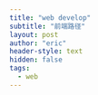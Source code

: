 ```yaml
---
title: "web develop"
subtitle: "前端路径"
layout: post
author: "eric"
header-style: text
hidden: false
tags:
  - web
---
```


